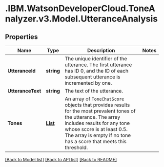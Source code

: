 # .IBM.WatsonDeveloperCloud.ToneAnalyzer.v3.Model.UtteranceAnalysis
## Properties

Name | Type | Description | Notes
------------ | ------------- | ------------- | -------------
**UtteranceId** | **string** | The unique identifier of the utterance. The first utterance has ID 0, and the ID of each subsequent utterance is incremented by one. | 
**UtteranceText** | **string** | The text of the utterance. | 
**Tones** | [**List<ToneChatScore>**](ToneChatScore.md) | An array of `ToneChatScore` objects that provides results for the most prevalent tones of the utterance. The array includes results for any tone whose score is at least 0.5. The array is empty if no tone has a score that meets this threshold. | 

[[Back to Model list]](../README.md#documentation-for-models) [[Back to API list]](../README.md#documentation-for-api-endpoints) [[Back to README]](../README.md)

